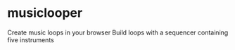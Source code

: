 # musiclooper
Create music loops in your browser
Build loops with a sequencer containing five instruments


